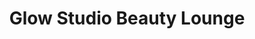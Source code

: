 ---
title: "Glow Studio Beauty Lounge"
url: /zanesville/glow-studio-beauty-lounge/
shop: hairdresser
---